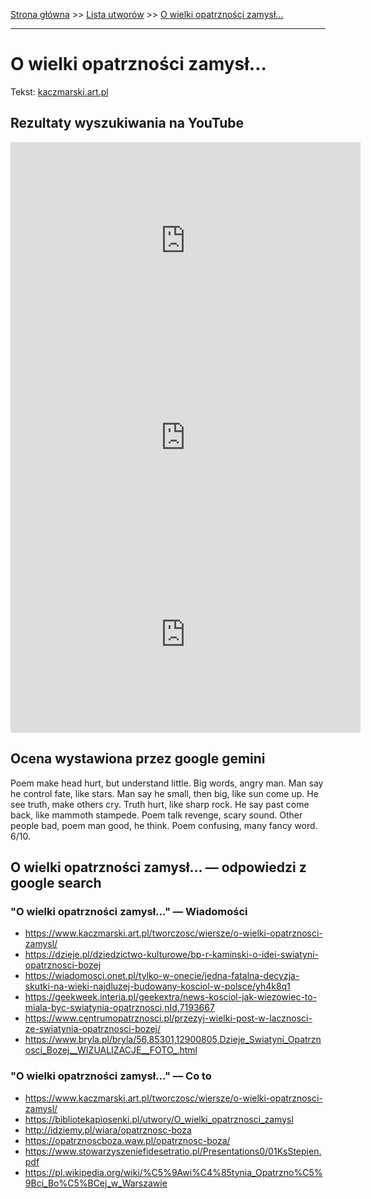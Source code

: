 [Strona główna](../index.md) >> [Lista utworów](../list.md) >> [O wielki opatrzności zamysł…](362.md)

---

# O wielki opatrzności zamysł…

Tekst: [kaczmarski.art.pl](https://www.kaczmarski.art.pl/tworczosc/wiersze/o-wielki-opatrznosci-zamysl/)

## Rezultaty wyszukiwania na YouTube

<iframe width="560" height="315" src="https://www.youtube.com/embed/QCopoCoerRs?si=IdontcarewhotheIRSsendsImnotpayingtaxes" title="YouTube video player" frameborder="0" allow="accelerometer; autoplay; clipboard-write; encrypted-media; gyroscope; picture-in-picture; web-share" referrerpolicy="strict-origin-when-cross-origin" allowfullscreen></iframe>

<iframe width="560" height="315" src="https://www.youtube.com/embed/7cxciyZEBkE?si=IdontcarewhotheIRSsendsImnotpayingtaxes" title="YouTube video player" frameborder="0" allow="accelerometer; autoplay; clipboard-write; encrypted-media; gyroscope; picture-in-picture; web-share" referrerpolicy="strict-origin-when-cross-origin" allowfullscreen></iframe>

<iframe width="560" height="315" src="https://www.youtube.com/embed/-1t4Dz0vQjo?si=IdontcarewhotheIRSsendsImnotpayingtaxes" title="YouTube video player" frameborder="0" allow="accelerometer; autoplay; clipboard-write; encrypted-media; gyroscope; picture-in-picture; web-share" referrerpolicy="strict-origin-when-cross-origin" allowfullscreen></iframe>

## Ocena wystawiona przez google gemini

Poem make head hurt, but understand little. Big words, angry man. Man say he control fate, like stars. Man say he small, then big, like sun come up. He see truth, make others cry. Truth hurt, like sharp rock. He say past come back, like mammoth stampede. Poem talk revenge, scary sound. Other people bad, poem man good, he think. Poem confusing, many fancy word. 6/10.


## O wielki opatrzności zamysł… — odpowiedzi z google search

### "O wielki opatrzności zamysł…" — Wiadomości

- <https://www.kaczmarski.art.pl/tworczosc/wiersze/o-wielki-opatrznosci-zamysl/>
- <https://dzieje.pl/dziedzictwo-kulturowe/bp-r-kaminski-o-idei-swiatyni-opatrznosci-bozej>
- <https://wiadomosci.onet.pl/tylko-w-onecie/jedna-fatalna-decyzja-skutki-na-wieki-najdluzej-budowany-kosciol-w-polsce/yh4k8q1>
- <https://geekweek.interia.pl/geekextra/news-kosciol-jak-wiezowiec-to-miala-byc-swiatynia-opatrznosci,nId,7193667>
- <https://www.centrumopatrznosci.pl/przezyj-wielki-post-w-lacznosci-ze-swiatynia-opatrznosci-bozej/>
- <https://www.bryla.pl/bryla/56,85301,12900805,Dzieje_Swiatyni_Opatrznosci_Bozej__WIZUALIZACJE__FOTO_.html>

### "O wielki opatrzności zamysł…" — Co to

- <https://www.kaczmarski.art.pl/tworczosc/wiersze/o-wielki-opatrznosci-zamysl/>
- <https://bibliotekapiosenki.pl/utwory/O_wielki_opatrznosci_zamysl>
- <http://idziemy.pl/wiara/opatrznosc-boza>
- <https://opatrznoscboza.waw.pl/opatrznosc-boza/>
- <https://www.stowarzyszeniefidesetratio.pl/Presentations0/01KsStepien.pdf>
- <https://pl.wikipedia.org/wiki/%C5%9Awi%C4%85tynia_Opatrzno%C5%9Bci_Bo%C5%BCej_w_Warszawie>

